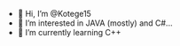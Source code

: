 - 👋 Hi, I’m @Kotege15
- 👀 I’m interested in JAVA (mostly) and C#...
- 🌱 I’m currently learning C++

<!---
Kotege15/Kotege15 is a ✨ special ✨ repository because its `README.md` (this file) appears on your GitHub profile.
You can click the Preview link to take a look at your changes.
--->
